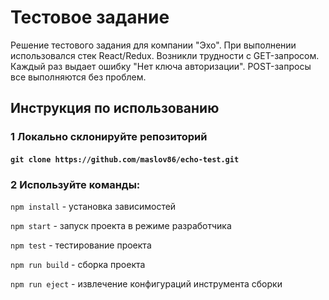 # Тестовое задание

Решение тестового задания для компании "Эхо". При выполнении использовался стек React/Redux.
Возникли трудности с GET-запросом. Каждый раз выдает ошибку "Нет ключа авторизации".
POST-запросы все выполняются без проблем.

## Инструкция по использованию

### 1 Локально склонируйте репозиторий

#### `git clone https://github.com/maslov86/echo-test.git`

### 2 Используйте команды:

`npm install` - установка зависимостей

`npm start` - запуск проекта в режиме разработчика

`npm test` - тестирование проекта

`npm run build` - сборка проекта

`npm run eject` - извлечение конфигураций инструмента сборки
